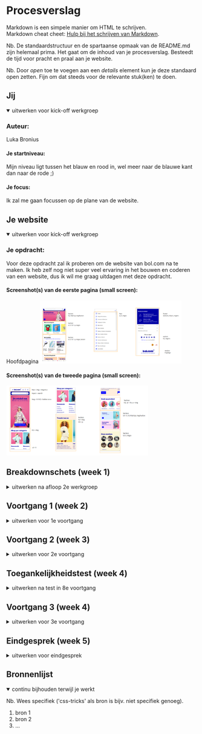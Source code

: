 # Procesverslag
Markdown is een simpele manier om HTML te schrijven.  
Markdown cheat cheet: [Hulp bij het schrijven van Markdown](https://github.com/adam-p/markdown-here/wiki/Markdown-Cheatsheet).

Nb. De standaardstructuur en de spartaanse opmaak van de README.md zijn helemaal prima. Het gaat om de inhoud van je procesverslag. Besteedt de tijd voor pracht en praal aan je website.

Nb. Door *open* toe te voegen aan een *details* element kun je deze standaard open zetten. Fijn om dat steeds voor de relevante stuk(ken) te doen.





## Jij

<details open>
<summary>uitwerken voor kick-off werkgroep</summary>

### Auteur:
Luka Bronius

#### Je startniveau:
Mijn niveau ligt tussen het blauw en rood in, wel meer naar de blauwe kant dan naar de rode ;)

#### Je focus:
Ik zal me gaan focussen op de plane van de website.
 
</details>





## Je website

<details open>
<summary>uitwerken voor kick-off werkgroep</summary>

### Je opdracht:
Voor deze opdracht zal ik proberen om de website van bol.com na te maken. Ik heb zelf nog niet super veel ervaring in het bouwen en coderen van een website, dus ik wil me graag uitdagen met deze opdracht.

#### Screenshot(s) van de eerste pagina (small screen): 
Hoofdpagina
<img src="images/breakdown_2.png" width="375px" alt="Hoofdpagina bol">

#### Screenshot(s) van de tweede pagina (small screen):
<img src="images/breakdown.png" width="375px" alt="mode pagina">
</details>





## Breakdownschets (week 1)

<details>
<summary>uitwerken na afloop 2e werkgroep</summary>

### de hele pagina + footer: 
<img src="images/breakdown_bol.png" width="375px" alt="breakdown van de hele pagina">
 
 ### pagina 2: 
<img src="images/breekdown.png" width="375px" alt="breakdown van de hele pagina">

</details>





## Voortgang 1 (week 2)

<details>
<summary>uitwerken voor 1e voortgang</summary>

### Stand van zaken
In het begin van het project was ikzelf erg enthousiast en had ik er ook erg veel zin in. Echter, nu dat we twee weken verder zijn is mijn enthousiasme veranderd in frustratie. De vele elementen en termen die terugkomen bij het coderen, verwarren mij erg snel. Hierdoor ben ik soms wel urenlang bezig geweest met ‘’gemakkelijke’’ code.  


### Verslag van meeting
Nadat ik een gesprek had gehad met de docent, kreeg ik wat meer inzicht van wat ikzelf nou eigenlijk allemaal net verkeerd deed. Ik had mijn focus al te snel op het css bestand neergelegd, waardoor mijn html bestand eigenlijk een.. zooitje was. Hier kreeg ik erg bruikbare tips en feedback op.

- Ik moest mij eerst gaan focussen op het corrigeren en verbeteren van mijn HTML bestand.
- Ik moest elementen op een andere manier in het html bestand plaatsen, hiermee bedoel ik > goed nesten.
- Ik moet beter opletten op het goed sluiten van elementen. 
- ...

</details>





## Voortgang 2 (week 3)

<details>
<summary>uitwerken voor 2e voortgang</summary>

### Stand van zaken
In de 2e week had ik een enorme sprong gemaakt. Mijn HTML was al een stuk verbeterd en meerendeels van de HTML bestand had ik al met het css bestand mooier opgemaakt.

### Verslag van meeting
Tijdens het 2e voortgang gesprek kreeg ik weer hele bruikbare feedback van de docent.

- Ik gebruik te veel PX en EM's door elkaar, ik moet dit veranderen naar em's.
- Ik gebruik te vaak position: relative/absolute, terwijl ik gemakkelijk de margin kan gebruiken.
- Ik moet mijn classes op de parent plaatsen, en niet op een van de child's.
- Ik kan in mijn css bestand sommige code korter en compacter schrijven.
- Ik moet gaan beginnen met het maken van de hamburgermenu en de 2e webpagina.

</details>





## Toegankelijkheidstest (week 4)

<details>
<summary>uitwerken na test in 8e voortgang</summary>

### Bevindingen
Lijst met je bevindingen die in de test naar voren kwamen:
- Ik zag dat ik hier en daar nog een aantal: states, mistte, zoals bij links (a's).
- Ook zag ik dat mijn button in de banner niet gezien werd als je door de website heen tabt' 

#### States toevoegen
<img src="images/bevinding.png" width="375px" alt="">

Deze Li's (a's) hadden eerst geen underline als je over de foto/tekst heen hover'de, dit heb ik opgelost doormiddel van states toe te voegen aan dit element.

#### Banner
<img src="images/bevinding2.png" width="375px" alt="">
 
Hier zie je de banner die aan de top staat van mijn pagina. Ik heb hier (nog) geen oplossing voor. 

</details>





## Voortgang 3 (week 4)

<details>
<summary>uitwerken voor 3e voortgang</summary>

### Stand van zaken
hier dit ging goed & dit was lastig (neem ook screenshots op van delen van je website en code)


### Agenda voor meeting
samen met je groepje opstellen

| student 1      | student 2          | student 3    | student 4        |
| ---            | ---                | ---          | ---              |
| dit bespreken  | en dit             | en ik dit    | en dan ik dat    |
| en dat ook nog | dit als er tijd is | nog een punt | dit wil ik zeker |
| ...            | ...                | ...          | ...              |


### Verslag van meeting
hier na afloop snel de uitkomsten van de meeting vastleggen

- punt 1
- punt 2
- nog een punt
- ...

</details>





## Eindgesprek (week 5)

<details>
<summary>uitwerken voor eindgesprek</summary>

### Stand van zaken
hier dit ging goed & dit was lastig (neem ook screenshots op van delen van je website en code)

### Screenshot(s)

hier screenshot(s) van je eindresultaat

</details>





## Bronnenlijst

<details open>
<summary>continu bijhouden terwijl je werkt</summary>

Nb. Wees specifiek ('css-tricks' als bron is bijv. niet specifiek genoeg).

1. bron 1
2. bron 2
3. ...

</details>
